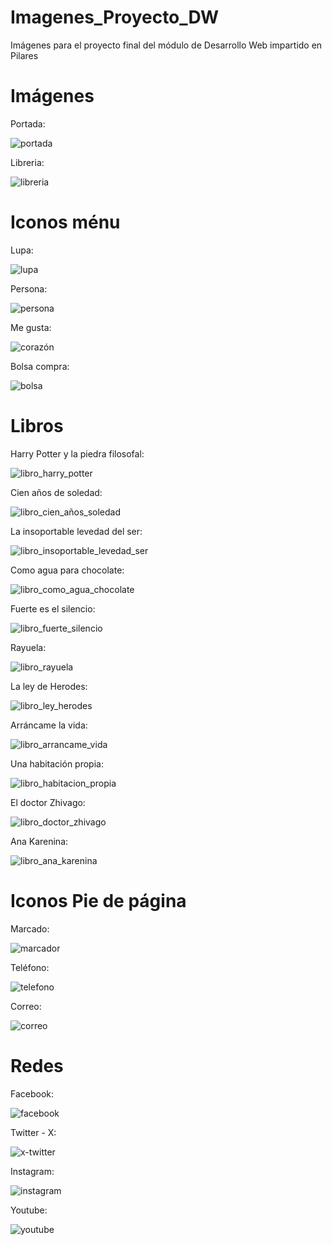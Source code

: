 # Imagenes_Proyecto_DW
Imágenes para el proyecto final del módulo de Desarrollo Web impartido en Pilares

# Imágenes

Portada:

![portada](https://github.com/EsCodPilares/Imagenes_Proyecto_DW/assets/159093155/cd26affd-c4f2-4a6d-bb6e-0b079972f5ac)

Libreria:

![libreria](https://github.com/EsCodPilares/Imagenes_Proyecto_DW/assets/159093155/0927d241-f8c0-4ed3-9d5f-cb7ccabd5d54)

# Iconos ménu

Lupa:

![lupa](https://github.com/EsCodPilares/Imagenes_Proyecto_DW/assets/159093155/39e21110-fc3f-4818-bdeb-10e0590ec8f4)

Persona:

![persona](https://github.com/EsCodPilares/Imagenes_Proyecto_DW/assets/159093155/37fb2320-16da-4a92-8a5b-ce0a2a1fbb30)

Me gusta:

![corazón](https://github.com/EsCodPilares/Imagenes_Proyecto_DW/assets/159093155/4d597259-86ff-4a3d-8682-72c0093e3917)

Bolsa compra:

![bolsa](https://github.com/EsCodPilares/Imagenes_Proyecto_DW/assets/159093155/764d5b5d-09f8-4620-98be-00f12fb08227)

# Libros

Harry Potter y la piedra filosofal:

![libro_harry_potter](https://github.com/EsCodPilares/Imagenes_Proyecto_DW/assets/159093155/75bfad99-98af-4a50-b3e1-9cd96386d01e)

Cien años de soledad:

![libro_cien_años_soledad](https://github.com/EsCodPilares/Imagenes_Proyecto_DW/assets/159093155/5b3e1145-6dd3-4e19-9f7d-a9423831c3e7)

La insoportable levedad del ser:

![libro_insoportable_levedad_ser](https://github.com/EsCodPilares/Imagenes_Proyecto_DW/assets/159093155/49876f6f-b4e4-4ad3-ac79-f49cd20873cb)

Como agua para chocolate:

![libro_como_agua_chocolate](https://github.com/EsCodPilares/Imagenes_Proyecto_DW/assets/159093155/1bc406a6-a5ad-4e39-86c5-c159260fd459)

Fuerte es el silencio:

![libro_fuerte_silencio](https://github.com/EsCodPilares/Imagenes_Proyecto_DW/assets/159093155/761cc89f-39d3-49c5-913b-b1f021736ea9)

Rayuela:

![libro_rayuela](https://github.com/EsCodPilares/Imagenes_Proyecto_DW/assets/159093155/19df4ea8-7cdb-4d15-8866-3a1b662b5a6c)

La ley de Herodes:

![libro_ley_herodes](https://github.com/EsCodPilares/Imagenes_Proyecto_DW/assets/159093155/31b66a47-afaa-454e-ac52-d6b036f094cc)

Arráncame la vida:

![libro_arrancame_vida](https://github.com/EsCodPilares/Imagenes_Proyecto_DW/assets/159093155/27837fdb-69eb-49cf-be02-25fa07bb782a)

Una habitación propia:

![libro_habitacion_propia](https://github.com/EsCodPilares/Imagenes_Proyecto_DW/assets/159093155/31c8aec9-0067-4342-9766-bfcad349b5cb)

El doctor Zhivago:

![libro_doctor_zhivago](https://github.com/EsCodPilares/Imagenes_Proyecto_DW/assets/159093155/37bd0a09-bf4a-4bb4-b52a-27b3b817fdec)

Ana Karenina:

![libro_ana_karenina](https://github.com/EsCodPilares/Imagenes_Proyecto_DW/assets/159093155/de25350b-5a1d-47e6-a14e-4075260c2fa6)

# Iconos Pie de página

Marcado:

![marcador](https://github.com/EsCodPilares/Imagenes_Proyecto_DW/assets/159093155/956ac38e-5235-4117-8b47-1aa637da31fa)

Teléfono:

![telefono](https://github.com/EsCodPilares/Imagenes_Proyecto_DW/assets/159093155/ca75fd65-6013-4c84-9f6d-af388c89736d)

Correo:

![correo](https://github.com/EsCodPilares/Imagenes_Proyecto_DW/assets/159093155/b2986727-82dd-4e0e-8b49-f8a851e50fec)

# Redes

Facebook:

![facebook](https://github.com/EsCodPilares/Imagenes_Proyecto_DW/assets/159093155/cef742b7-6fac-46e4-98f0-c11d4ed4950a)

Twitter - X:

![x-twitter](https://github.com/EsCodPilares/Imagenes_Proyecto_DW/assets/159093155/70654c52-bced-4c22-b6d6-2d911e5dac13)

Instagram:

![instagram](https://github.com/EsCodPilares/Imagenes_Proyecto_DW/assets/159093155/47a6056b-044f-44bb-8693-b231e3b32176)

Youtube:

![youtube](https://github.com/EsCodPilares/Imagenes_Proyecto_DW/assets/159093155/2f01130c-13b1-4649-b85a-bfda51744501)
